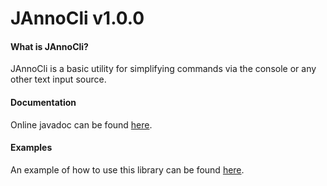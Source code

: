# JAnnoCli v1.0.0

#### What is JAnnoCli?
JAnnoCli is a basic utility for simplifying commands via the console or any other text input source.
 
#### Documentation
Online javadoc can be found [here](https://maxstupo.github.io/JAnnoCli/).

#### Examples
An example of how to use this library can be found [here](https://github.com/Maxstupo/CLILib/tree/master/src/example/com/github/maxstupo/jannocli).